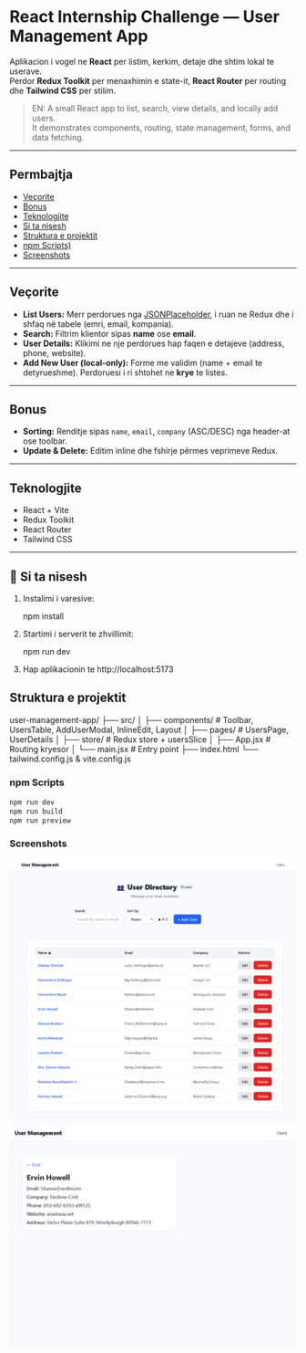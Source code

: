 # React Internship Challenge — User Management App

Aplikacion i vogel ne **React** per listim, kerkim, detaje dhe shtim lokal te userave.  
Perdor **Redux Toolkit** per menaxhimin e state-it, **React Router** per routing dhe **Tailwind CSS** per stilim.

> EN: A small React app to list, search, view details, and locally add users.  
> It demonstrates components, routing, state management, forms, and data fetching.

---

## Permbajtja
- [Veçorite](#-veçorite)
- [Bonus](#-bonus)
- [Teknologjite](#-teknologjite)
- [Si ta nisesh](#-Si-ta-nisesh)
- [Struktura e projektit](#-struktura-e-projektit)
- [npm Scripts)](#-npm-scripts)
- [Screenshots](#-screenshots)

---

## Veçorite
- **List Users:** Merr perdorues nga [JSONPlaceholder](https://jsonplaceholder.typicode.com/users), i ruan ne Redux dhe i shfaq në tabele (emri, email, kompania).
- **Search:** Filtrim klientor sipas **name** ose **email**.
- **User Details:** Klikimi ne nje perdorues hap faqen e detajeve (address, phone, website).
- **Add New User (local-only):** Forme me validim (name + email te detyrueshme). Perdoruesi i ri shtohet ne **krye** te listes.

---

## Bonus
- **Sorting:** Renditje sipas `name`, `email`, `company` (ASC/DESC) nga header-at ose toolbar.
- **Update & Delete:** Editim inline dhe fshirje përmes veprimeve Redux.

---

## Teknologjite
- React + Vite
- Redux Toolkit
- React Router
- Tailwind CSS

---

## 🚀 Si ta nisesh
1. Instalimi i varesive:

   npm install

2. Startimi i serverit te zhvillimit:

    npm run dev

3. Hap aplikacionin te http://localhost:5173


## Struktura e projektit

user-management-app/
├── src/
│   ├── components/    # Toolbar, UsersTable, AddUserModal, InlineEdit, Layout
│   ├── pages/         # UsersPage, UserDetails
│   ├── store/         # Redux store + usersSlice
│   ├── App.jsx        # Routing kryesor
│   └── main.jsx       # Entry point
├── index.html
└── tailwind.config.js & vite.config.js


### npm Scripts

    npm run dev     
    npm run build    
    npm run preview  


### Screenshots

![Home Page](/src/screenshots/home-page.png)
![User Details](/src/screenshots/user-details.png)



